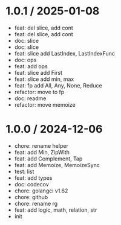 
1.0.1 / 2025-01-08
==================

* feat: del slice, add cont
* feat: del slice, add cont
* doc: slice
* doc: slice
* feat: slice add LastIndex, LastIndexFunc
* doc: ops
* feat: add ops
* feat: slice add First
* feat: slice add min, max
* feat: fp add All, Any, None, Reduce
* refactor: move to fp
* doc: readme
* refactor: move memoize

1.0.0 / 2024-12-06
==================

* chore: rename helper
* feat: add Min, ZipWith
* feat: add Complement, Tap
* feat: add Memoize, MemoizeSync
* test: list
* feat: add types
* doc: codecov
* chore: golangci v1.62
* chore: github
* chore: rename rg
* feat: add logic, math, relation, str
* init
